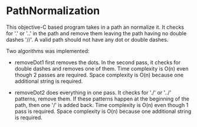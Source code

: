# PathNormalization

This objective-C based program takes in a path an normalize it. It checks for '.' or '..' in the path and remove them leaving the path
having no double dashes '//'. A valid path should not have any dot or double dashes.

Two algorithms was implemented:
* removeDot1 first removes the dots. In the second pass, it checks for double dashes and removes one of them. 
Time complexity is O(n) even though 2 passes are required. Space complexity is O(n) because one additional string is required.

* removeDot2 does everything in one pass. It checks for './' or '../' patterns, remove them. If these patterns happen at the beginning
of the path, then one '/' is added back.
Time complexity is O(n) even though 1 pass is required. Space complexity is O(n) because one additional string is required.
